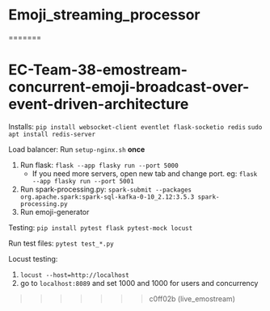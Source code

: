 
# Emoji_streaming_processor
=======
# EC-Team-38-emostream-concurrent-emoji-broadcast-over-event-driven-architecture

Installs:
`pip install websocket-client eventlet flask-socketio redis`
`sudo apt install redis-server`

Load balancer:
Run `setup-nginx.sh` **once**

1. Run flask: `flask --app flasky run --port 5000`
   - If you need more servers, open new tab and change port. eg: `flask --app flasky run --port 5001`
2. Run spark-processing.py: `spark-submit --packages org.apache.spark:spark-sql-kafka-0-10_2.12:3.5.3 spark-processing.py`
3. Run emoji-generator

Testing:
`pip install pytest flask pytest-mock locust`

Run test files: `pytest test_*.py`

Locust testing:

1. `locust --host=http://localhost`
2. go to `localhost:8089` and set 1000 and 1000 for users and concurrency
>>>>>>> c0ff02b (live_emostream)
